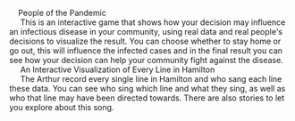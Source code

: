 &nbsp;&nbsp;&nbsp;&nbsp;People of the Pandemic
<br>
&nbsp;&nbsp;&nbsp;&nbsp;
This is an interactive game that shows how your decision may influence an infectious disease in your community, using real data and real people's decisions to visualize the result. You can choose whether to stay home or go out, this will influence the infected cases and in the final result you can see how your decision can help your community fight against the disease.
<br>
&nbsp;&nbsp;&nbsp;&nbsp;
An Interactive Visualization of Every Line in Hamilton
<br>
&nbsp;&nbsp;&nbsp;&nbsp;
The Arthur record every single line in Hamilton and who sang each line these data. You can see who sing which line and what they sing, as well as who that line may have been directed towards. There are also stories to let you explore about this song.

